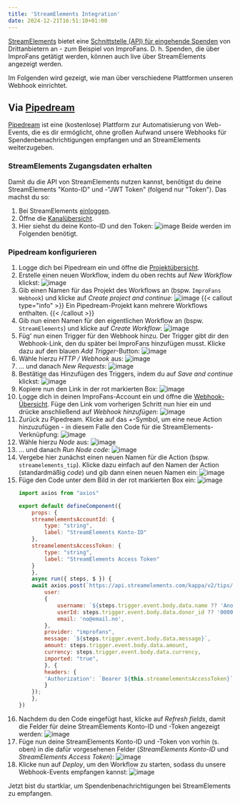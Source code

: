 ```yaml
---
title: 'StreamElements Integration'
date: 2024-12-21T16:51:10+01:00
---
```


[StreamElements](https://streamelements.com/) bietet eine [Schnittstelle (API) für eingehende Spenden](https://dev.streamelements.com/docs/api-docs/7e632a4cecfe1-channel) von Drittanbietern an - zum Beispiel von ImproFans. D. h. Spenden, die über ImproFans getätigt werden, können auch live über StreamElements angezeigt werden.

Im Folgenden wird gezeigt, wie man über verschiedene Plattformen unseren Webhook einrichtet.

## Via [Pipedream](https://pipedream.com/)

[Pipedream](https://pipedream.com/) ist eine (kostenlose) Plattform zur Automatisierung von Web-Events, die es dir ermöglicht, ohne großen Aufwand unsere Webhooks für Spendenbenachrichtigungen empfangen und an StreamElements weiterzugeben.

### StreamElements Zugangsdaten erhalten

Damit du die API von StreamElements nutzen kannst, benötigst du deine StreamElements "Konto-ID" und -"JWT Token" (folgend nur "Token"). Das machst du so:

1. Bei StreamElements [einloggen](https://streamelements.com/dashboard).
2. Öffne die [Kanalübersicht](https://streamelements.com/dashboard/account/channels).
3. Hier siehst du deine Konto-ID und den Token:
    ![image](/images/webhooks/streamelements-integration/01_streamelements-credentials.de.jpg)
    Beide werden im Folgenden benötigt.

### Pipedream konfigurieren

1. Logge dich bei Pipedream ein und öffne die [Projektübersicht](https://pipedream.com/projects).
2. Erstelle einen neuen Workflow, indem du oben rechts auf *New Workflow* klickst:
    ![image](/images/webhooks/streamelements-integration/02_new-workflow.jpg)
3. Gib einen Namen für das Projekt des Workflows an (bspw. `ImproFans Webhook`) und klicke auf *Create project and continue*:
    ![image](/images/webhooks/streamelements-integration/03_create-project.jpg)
    {{< callout type="info" >}}
    Ein Pipedream-Projekt kann mehrere Workflows enthalten.
    {{< /callout >}}
4. Gib nun einen Namen für den eigentlichen Workflow an (bspw. `StreamElements`) und klicke auf *Create Workflow*:
    ![image](/images/webhooks/streamelements-integration/04_create-workflow.jpg)
5. Füg' nun einen Trigger für den Webhook hinzu. Der Trigger gibt dir den Webhook-Link, den du später bei ImproFans hinzufügen musst. Klicke dazu auf den blauen *Add Trigger*-Button:
    ![image](/images/webhooks/streamelements-integration/05_add-trigger.jpg)
6. Wähle hierzu *HTTP / Webhook* aus:
    ![image](/images/webhooks/streamelements-integration/06_select-trigger-1.jpg)
7. ... und danach *New Requests*:
    ![image](/images/webhooks/streamelements-integration/07_select-trigger-2.jpg)
8. Bestätige das Hinzufügen des Triggers, indem du auf *Save and continue* klickst:
    ![image](/images/webhooks/streamelements-integration/08_configure-trigger.jpg)
9. Kopiere nun den Link in der rot markierten Box:
    ![image](/images/webhooks/streamelements-integration/09_copy-endpoint-url.jpg)
10. Logge dich in deinen ImproFans-Account ein und öffne die [Webhook-Übersicht](https://improfans.de/u/webhooks). Füge den Link vom vorherigen Schritt nun hier ein und drücke anschließend auf *Webhook hinzufügen*:
    ![image](/images/webhooks/streamelements-integration/10_add-improfans-webhook.de.jpg)
11. Zurück zu Pipedream. Klicke auf das *+*-Symbol, um eine neue Action hinzuzufügen - in diesem Falle den Code für die StreamElements-Verknüpfung:
    ![image](/images/webhooks/streamelements-integration/11_add-action.jpg)
12. Wähle hierzu *Node* aus:
    ![image](/images/webhooks/streamelements-integration/12_select-action-1.jpg)
13. ... und danach *Run Node code*:
    ![image](/images/webhooks/streamelements-integration/13_select-action-2.jpg)
14. Vergebe hier zunächst einen neuen Namen für die Action (bspw. `streamelements_tip`). Klicke dazu einfach auf den Namen der Action (standardmäßig *code*) und gib dann einen neuen Namen ein:
    ![image](/images/webhooks/streamelements-integration/14_configure-action-1.jpg)
15. Füge den Code unter dem Bild in der rot markierten Box ein:
    ![image](/images/webhooks/streamelements-integration/15_configure-action-2.jpg)
    ```js
    import axios from "axios"

    export default defineComponent({
        props: {
        streamelementsAccountId: {
            type: "string",
            label: "StreamElements Konto-ID"
        },
        streamelementsAccessToken: {
            type: "string",
            label: "StreamElements Access Token"
        }
        },
        async run({ steps, $ }) {
        await axios.post(`https://api.streamelements.com/kappa/v2/tips/${this.streamelementsAccountId}`, {
            user:
            {
                username: `${steps.trigger.event.body.data.name ?? 'Anonymous'}`,
                userId: steps.trigger.event.body.data.donor_id ?? '00000000-0000-0000-0000-000000000000',
                email: 'no@email.no',
            },
            provider: "improfans",
            message: `${steps.trigger.event.body.data.message}`,
            amount: steps.trigger.event.body.data.amount,
            currency: steps.trigger.event.body.data.currency,
            imported: "true",
            }, {
            headers: {
            'Authorization': `Bearer ${this.streamelementsAccessToken}`,
            }
        });
        },
    })
    ```
16. Nachdem du den Code eingefügt hast, klicke auf *Refresh fields*, damit die Felder für deine StreamElements Konto-ID und -Token angezeigt werden:
    ![image](/images/webhooks/streamelements-integration/16_configure-action-3.jpg)
17. Füge nun deine StreamElements Konto-ID und -Token von vorhin (s. oben) in die dafür vorgesehenen Felder (*StreamElements Konto-ID* und *StreamElements Access Token*):
    ![image](/images/webhooks/streamelements-integration/17_configure-action-4.jpg)
18. Klicke nun auf *Deploy*, um den Workflow zu starten, sodass du unsere Webhook-Events empfangen kannst:
    ![image](/images/webhooks/streamelements-integration/18_deploy.jpg)

Jetzt bist du startklar, um Spendenbenachrichtigungen bei StreamElements zu empfangen.

